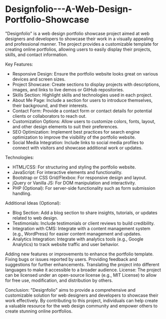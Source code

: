 # Designfolio---A-Web-Design-Portfolio-Showcase

"Designfolio" is a web design portfolio showcase project aimed at web designers and developers to showcase their work in a visually appealing and professional manner. The project provides a customizable template for creating online portfolios, allowing users to easily display their projects, skills, and contact information.

Key Features:
- Responsive Design: Ensure the portfolio website looks great on various devices and screen sizes.
- Project Showcase: Create sections to display projects with descriptions, images, and links to live demos or GitHub repositories.
- Skills Section: Highlight skills and technologies used in each project.
- About Me Page: Include a section for users to introduce themselves, their background, and their interests.
- Contact Form: Provide a contact form or contact details for potential clients or collaborators to reach out.
- Customization Options: Allow users to customize colors, fonts, layout, and other design elements to suit their preferences.
- SEO Optimization: Implement best practices for search engine optimization to improve the visibility of the portfolio website.
- Social Media Integration: Include links to social media profiles to connect with visitors and showcase additional work or updates.

Technologies:
- HTML/CSS: For structuring and styling the portfolio website.
- JavaScript: For interactive elements and functionality.
- Bootstrap or CSS Grid/Flexbox: For responsive design and layout.
- jQuery or Vanilla JS: For DOM manipulation and interactivity.
- PHP (Optional): For server-side functionality such as form submission handling.

Additional Ideas (Optional):
- Blog Section: Add a blog section to share insights, tutorials, or updates related to web design.
- Testimonials: Include testimonials or client reviews to build credibility.
- Integration with CMS: Integrate with a content management system (e.g., WordPress) for easier content management and updates.
- Analytics Integration: Integrate with analytics tools (e.g., Google Analytics) to track website traffic and user behavior.

Adding new features or improvements to enhance the portfolio template.
Fixing bugs or issues reported by users.
Providing feedback and suggestions for further enhancements.
Translating the project into different languages to make it accessible to a broader audience.
License:
The project can be licensed under an open-source license (e.g., MIT License) to allow for free use, modification, and distribution by others.

Conclusion:
"Designfolio" aims to provide a comprehensive and customizable solution for web designers and developers to showcase their work effectively. By contributing to this project, individuals can help create a valuable resource for the web design community and empower others to create stunning online portfolios.
